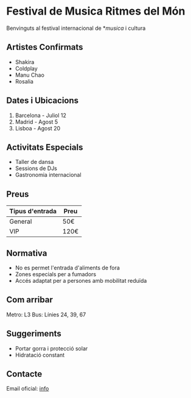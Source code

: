 # Festival de Musica Ritmes del Món

Benvinguts al festival internacional de **musica* i cultura

## Artistes Confirmats
* Shakira
* Coldplay
* Manu Chao
* Rosalia

## Dates i Ubicacions
1) Barcelona - Juliol 12
2) Madrid - Agost 5
3) Lisboa - Agost 20

## Activitats Especials
- Taller de dansa
- Sessions de DJs
- Gastronomia internacional

## Preus
|Tipus d'entrada|Preu
|---------------|---
|General        |50€
|VIP           |120€

## Normativa
- No es permet l'entrada d'aliments de fora
- Zones especials per a fumadors
- Accés adaptat per a persones amb mobilitat reduïda

## Com arribar
Metro: L3
Bus: Línies 24, 39, 67

## Suggeriments
* Portar gorra i protecció solar
* Hidratació constant

## Contacte
Email oficial: [info](**info@ritmesdelmon.com*)


